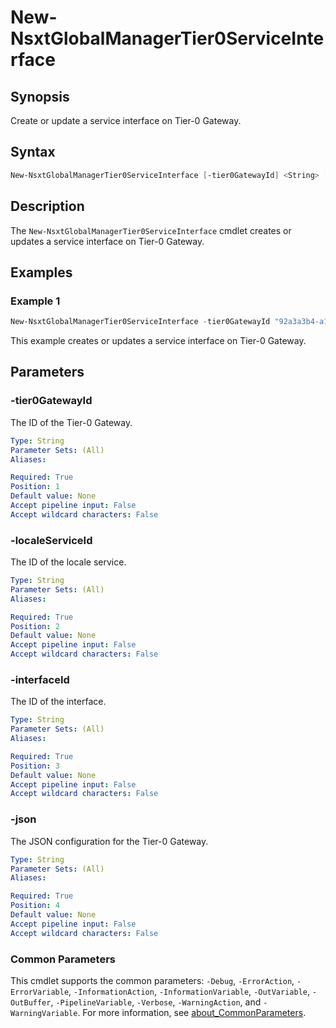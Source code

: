 # New-NsxtGlobalManagerTier0ServiceInterface

## Synopsis

Create or update a service interface on Tier-0 Gateway.

## Syntax

```powershell
New-NsxtGlobalManagerTier0ServiceInterface [-tier0GatewayId] <String> [-localeServiceId] <String> [-interfaceId] <String> [-json] <String> [<CommonParameters>]
```

## Description

The `New-NsxtGlobalManagerTier0ServiceInterface` cmdlet creates or updates a service interface on Tier-0 Gateway.

## Examples

### Example 1

```powershell
New-NsxtGlobalManagerTier0ServiceInterface -tier0GatewayId "92a3a3b4-a1d1-48a9-8190-dca8e44c18c1" -localeServiceId "lax-m01" -interfaceId "lax-m01-r01-en01_901e6f07-d502-46fd-b71e-e6c27358e905" -json $ConfigJson
```

This example creates or updates a service interface on Tier-0 Gateway.

## Parameters

### -tier0GatewayId

The ID of the Tier-0 Gateway.

```yaml
Type: String
Parameter Sets: (All)
Aliases:

Required: True
Position: 1
Default value: None
Accept pipeline input: False
Accept wildcard characters: False
```

### -localeServiceId

The ID of the locale service.

```yaml
Type: String
Parameter Sets: (All)
Aliases:

Required: True
Position: 2
Default value: None
Accept pipeline input: False
Accept wildcard characters: False
```

### -interfaceId

The ID of the interface.

```yaml
Type: String
Parameter Sets: (All)
Aliases:

Required: True
Position: 3
Default value: None
Accept pipeline input: False
Accept wildcard characters: False
```

### -json

The JSON configuration for the Tier-0 Gateway.

```yaml
Type: String
Parameter Sets: (All)
Aliases:

Required: True
Position: 4
Default value: None
Accept pipeline input: False
Accept wildcard characters: False
```

### Common Parameters

This cmdlet supports the common parameters: `-Debug`, `-ErrorAction`, `-ErrorVariable`, `-InformationAction`, `-InformationVariable`, `-OutVariable`, `-OutBuffer`, `-PipelineVariable`, `-Verbose`, `-WarningAction`, and `-WarningVariable`. For more information, see [about_CommonParameters](http://go.microsoft.com/fwlink/?LinkID=113216).

